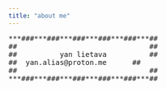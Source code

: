 ```yaml
---
title: "about me"
---
```

<pre>
***###***###***###***###***###***##
##                               ##
##          yan lietava          ##
## 	yan.alias@proton.me      ##
##                               ##
***###***###***###***###***###***##
</pre>

